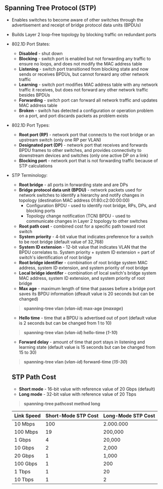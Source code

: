 ## Spanning Tree Protocol (STP)  
* Enables switches to become aware of other switches through the advertisement and receipt of bridge protocol data units (BPDUs)  
* Builds Layer 2 loop-free topology by blocking traffic on redundant ports  
* 802.1D Port States:  
  * **Disabled** - shut down  
  * **Blocking** - switch port is enabled but not forwarding any traffic to ensure no loops, and does not modify the MAC address table  
  * **Listening** - switch port transitioned from blocking state and now sends or receives BPDUs, but cannot forward any other network traffic  
  * **Learning** - switch port modifies MAC address table with any network traffic it receives, but does not forward any other network traffic besides BPDUs  
  * **Forwarding** - switch port can forward all network traffic and updates MAC address table  
  * **Broken** - switch has detected a configuration or operation problem on a port, and port discards packets as problem exists  
  
* 802.1D Port Types:  
  * **Root port (RP)** - network port that connects to the root bridge or an upstream switch (only one RP per VLAN)  
  * **Designated port (DP)** - network port that receives and forwards BPDU frames to other switches, and provides connectivity to downstream devices and switches (only one active DP on a link)  
  * **Blocking port** - network port that is not forwarding traffic because of STP calculations  
  
* STP Terminology:  
  * **Root bridge** - all ports in forwarding state and are DPs  
  * **Bridge protocol data unit (BPDU)** - network packets used for network switches to identify a hierarchy and notify changes in topology (destination MAC address 01:80:c2:00:00:00)  
    * Configuration BPDU - used to identify root bridge, RPs, DPs, and blocking ports  
    * Topology change notification (TCN) BPDU - used to communicate changes in Layer 2 topology to other switches  
  * **Root path cost** - combined cost for a specific path toward root switch  
  * **System priority** - 4-bit value that indicates preference for a switch to be root bridge (default value of 32,768)  
  * **System ID extension** - 12-bit value that indicates VLAN that the BPDU correlates to. System priority + system ID extension = part of switch's identification of root bridge  
  * **Root bridge identifier** - combination of root bridge system MAC address, system ID extension, and system priority of root bridge  
  * **Local bridge identifer** - combination of local switch's bridge system MAC address, system ID extension, and system priority of root bridge  
  * **Max age** - maximum length of time that passes before a bridge port saves its BPDU information (dfeault value is 20 seconds but can be changed)  
  > **spanning-tree vlan (*vlan-id*) max-age (*maxage*)**  
  * **Hello time** - time that a BPDU is advertised out of port (default value is 2 seconds but can be changed from 1 to 10)  
  > **spanning-tree vlan (*vlan-id*) hello-time (*1-10*)**  
  * **Forward delay** - amount of time that port stays in listening and learning state (default value is 15 seconds but can be changed from 15 to 30)  
  > **spanning-tree vlan (*vlan-id*) forward-time (*15-30*)**  
  
  
  ## STP Path Cost  
  * **Short mode** - 16-bit value with reference value of 20 Gbps (default)  
  * **Long mode** - 32-bit value with reference value of 20 Tbps  
  > **spanning-tree pathcost method long**  
  
  | **Link Speed** | **Short-Mode STP Cost** | **Long-Mode STP Cost** |
  | --- | --- | --- |
  | 10 Mbps | 100 | 2.000.000 |
  | 100 Mbps | 19 | 200,000 |
  | 1 Gbps | 4 | 20,000 |
  | 10 Gbps | 2 | 2,000 |
  | 20 Gbps | 1 | 1,000 |
  | 100 Gbps | 1 | 200 |
  | 1 Tbps | 1 | 20 |
  | 10 Tbps | 1 | 2 |
  
  
